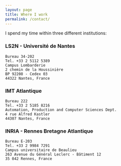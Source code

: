 ```yaml
---
layout: page
title: Where I work
permalink: /contact/
---
```



I spend my time within three different institutions:

### LS2N - Université de Nantes
```
Bureau 34-202 		
Tel. +33 2 5112 5389
Campus Lombarderie 	
2 chemin de la Houssinière
BP 92208 - Cedex 03	
44322 Nantes, France
```

### IMT Atlantique 
```
Bureau 222 				
Tel. +33 2 5185 8216
Automation, Production and Computer Sciences Dept.
4 rue Alfred Kastler 
44307 Nantes, France
```

### INRIA - Rennes Bretagne Atlantique
```
Bureau E-203
Tel. +33 2 9984 7291
Campus universitaire de Beaulieu
263 Avenue du Général Leclerc - Bâtiment 12
35 042 Rennes, France
```

